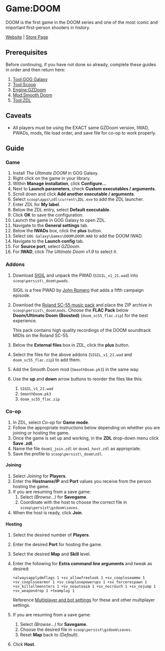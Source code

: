# Game:DOOM

DOOM is the first game in the DOOM series and one of the most iconic and
important first-person shooters in history.

[Website][] | [Store Page][]

## Prerequisites

Before continuing, if you have not done so already, complete these guides in
order and then return here:

1. [Tool:GOG Galaxy](tool_gog-galaxy.md)
1. [Tool:Scoop](tool_scoop.md)
1. [Engine:GZDoom](engine_gzdoom.md)
1. [Mod:Smooth Doom](mod_smooth-doom.md)
1. [Tool:ZDL](tool_zdl.md)

## Caveats

- All players must be using the EXACT same GZDoom version, IWAD, PWADs, mods,
  file load order, and save file for co-op to work properly.

## Guide

### Game

1. Install _The Ultimate DOOM_ in GOG Galaxy.
1. Right click on the game in your library.
1. Within **Manage installation**, click **Configure...**
1. Next to **Launch parameters**, check **Custom executables / arguments**.
1. Scroll down and click **Add another executable / arguments**.
1. Select `scoop\apps\zdl\current\ZDL.exe` to add the ZDL launcher.
1. Enter _ZDL_ for **My label**.
1. Below the ZDL entry, select **Default executable**.
1. Click **OK** to save the configuration.
1. Launch the game in GOG Galaxy to open ZDL.
1. Navigate to the **General settings** tab.
1. Below the **IWADs** box, click the **plus** button.
1. Select `GOG Galaxy\Games\DOOM\DOOM.WAD` to add the DOOM IWAD.
1. Navigate to the **Launch config** tab.
1. For **Source port**, select _GZDoom_.
1. For **IWAD**, click _The Ultimate Doom v1.9_ to select it.

### Addons

1. Download [SIGIL][] and unpack the PWAD (`SIGIL_v1_21.wad`) into
   `scoop\persist\_doom\pwads`.

   SIGIL is a free PWAD by [John Romero][] that adds a fifth campaign episode.

1. Download the [Roland SC-55 music pack][] and place the ZIP archive in
   `scoop\persist\_doom\mods`. Choose the **FLAC Pack** below **Doom/Ultimate
   Doom (Boosted)** (`doom_sc55_flac.zip`) for the best experience.

   This pack contains high quality recordings of the DOOM soundtrack MIDIs on
   the Roland SC-55.

1. Below the **External files** box in ZDL, click the **plus** button.
1. Select the files for the above addons (`SIGIL_v1_21.wad` and
   `doom_sc55_flac.zip`) to add them.
1. Add the Smooth Doom mod (`SmoothDoom.pk3`) in the same way.
1. Use the **up** and **down** arrow buttons to reorder the files like this:

   1. `SIGIL_v1_21.wad`
   1. `SmoothDoom.pk3`
   1. `doom_sc55_flac.zip`

### Co-op

1. In ZDL, select _Co-op_ for **Game mode**.
1. Follow the appropriate instructions below depending on whether you are
   joining or hosting the game.
1. Once the game is set up and working, in the **ZDL** drop-down menu click
   **Save .zdl**.
1. Name the file `doom1_join.zdl` or `doom1_host.zdl` as appropriate.
1. Save the profile to `scoop\persist\_doom\zdl`.

#### Joining

1. Select _Joining_ for **Players**.
1. Enter the **Hostname/IP** and **Port** values you receive from the person
   hosting the game.
1. If you are resuming from a save game:
   1. Select _(Browse...)_ for **Savegame**.
   1. Coordinate with the host to choose the correct file in
      `scoop\persist\gzdoom\saves`.
1. When the host is ready, click **Join**.

#### Hosting

1. Select the desired number of **Players**.
1. Enter the desired **Port** for hosting the game.
1. Select the desired **Map** and **Skill** level.
1. Enter the following for **Extra command line arguments** and tweak as
   desired:

   ```text
   +alwaysapplydmflags 1 +sv_allowfreelook 1 +sv_cooploseammo 1 +sv_cooplosearmor 1 +sv_cooplosepowerups 1 +sv_forcerespawn 1 +sv_killallmonsters 1 +sv_noautoaim 1 +sv_nocrouch 1 +sv_nojump 1 +sv_weapondrop 1 +teamplay 1
   ```

   Reference [Multiplayer and bot settings][] for these and other multiplayer
   settings.

1. If you are resuming from a save game:
   1. Select _(Browse...)_ for **Savegame**.
   1. Choose the desired file in `scoop\persist\gzdoom\saves`.
   1. Reset **Map** back to _(Default)_.
1. Click **Host**.

<!-- Reference Links -->

[john romero]: https://doomwiki.org/wiki/John_Romero
[roland sc-55 music pack]: https://sc55.duke4.net/games.php#doom
[multiplayer and bot settings]:
  https://zdoom.org/wiki/CVARs:Configuration#Multiplayer_and_bot_settings
[sigil]: https://romero.com/sigil
[store page]: https://www.gog.com/game/the_ultimate_doom
[website]: https://doomwiki.org/wiki/DOOM
